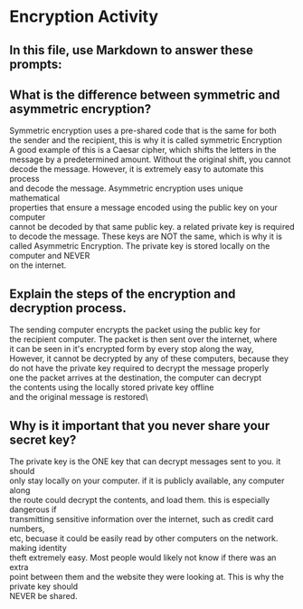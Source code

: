 # Encryption Activity
## In this file, use Markdown to answer these prompts:

##  What is the difference between symmetric and asymmetric encryption?

Symmetric encryption uses a pre-shared code that is the same for both\
the sender and the recipient, this is why it is called symmetric Encryption\
A good example of this is a Caesar cipher, which shifts the letters in the\
message by a predetermined amount. Without the original shift, you cannot\
decode the message. However, it is extremely easy to automate this process\
and decode the message. Asymmetric encryption uses unique mathematical\
properties that ensure a message encoded using the public key on your computer\
cannot be decoded by that same public key. a related private key is required\
to decode the message. These keys are NOT the same, which is why it is called
Asymmetric Encryption. The private key is stored locally on the computer and NEVER\
on the internet.

## Explain the steps of the encryption and decryption process.

The sending computer encrypts the packet using the public key for\
the recipient computer. The packet is then sent over the internet, where\
it can be seen in it's encrypted form by every stop along the way,\
However, it cannot be decrypted by any of these computers, because they\
do not have the private key required to decrypt the message properly\
one the packet arrives at the destination, the computer can decrypt\
the contents using the locally stored private key offline\
and the original message is restored\
 
## Why is it important that you never share your secret key?

The private key is the ONE key that can decrypt messages sent to you. it should\
only stay locally on your computer. if it is publicly available, any computer along\
the route could decrypt the contents, and load them. this is especially dangerous if\
transmitting sensitive information over the internet, such as credit card numbers,\
etc, becuase it could be easily read by other computers on the network. making identity\
theft extremely easy. Most people would likely not know if there was an extra\
point between them and the website they were looking at. This is why the private key should\
NEVER be shared.

